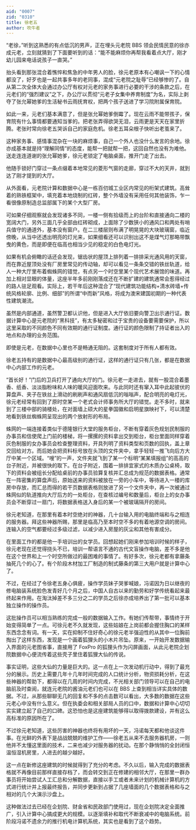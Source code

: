 ```yaml
---
aid: "0007"
zid: "0310"
title: 徐老五
author: 吹牛者
---
```


“老徐，”听到这熟悉的有点低沉的男声，正在埋头元老院 BBS 领会民情民意的徐亦成元老，立刻就猜到了下面要听到的话：“能不能麻烦你再帮我看着点大厅，刚才幼儿园来电话说孩子一直哭。”

抬头看到那张混合着憔悴和焦急的中年男人的脸，徐元老原本有心嘲讽一下的心情都没了，好歹也是一起共事多年的老同事，混成“元老院之耻辱”已经够惨的了。自从第二次全体大会通过办公厅有权对元老的家务事进行必要的干涉的条款之后，在元老们的“强烈建议”之下，办公厅以贯彻“元老子女集中养育制度”为名，实际上剥夺了张允幂她爹的生活秘书云雨抚育权，把两个孩子送进了学习院附属保育院。

如此一来，元老们基本满意了，但是张允幂她爹倒霉了。现在云雨不能带孩子，保育院有什么事情都要通知当爹的。把老张弄得欲哭无泪，云雨更是天天在家里折腾。老张时常向徐老五哭诉自己的家庭危机。徐老五耳朵根子快听出老茧来了。

这种家务事、感情事混杂在一块的麻烦事，自己一个外人也没什么发言的余地。徐亦成基本就是持“理解同情”的态度，能帮一把就帮一把，这回自然也没有为难他。送走连连道谢的张允幂她爹，徐元老锁定了电脑桌面，推开门走了出去。

他随手锁好门穿过一条点缀着本地常见的菱形气窗的走廊，穿过不大的天井，就到达了刚才提到的大厅。

从外面看，元老院计算和数据中心是一栋百仞城工业区内常见的桁架式建筑。高耸着的熟铁框架中，填充着本地烧制的红砖，整个外墙没有采用任何其他装饰，乍一看很像原制造总监部属下的某个大型厂房。

可如果仔细观察就会发现诸多不同，一楼一侧有拾级而上的台阶和直接通向二楼的宽阔大门，另外三面几乎全部由红砖砌成，上面除了少数狭小的通风口和两处有哨兵值守的通道外，基本没有窗户。在二三楼层则布满了明晃晃的大块玻璃窗，临近傍晚，从当中还透出明亮的灯光来，如果细看还可以识别出这不是煤气灯那略带飘曳的黄色，而是即便在临高也相当少见的稳定的白色电灯光。

如果有机会俯瞰的话还会发现，锯齿状的屋顶上排列着一排排采光通风用的天窗，而在靠近屋顶处没有厂房里常见的传动轴，却可以看见一条条交错的铁丝轨道，给人一种大厅里布着蜘蛛网的错觉，有点另一个时空里某个现代艺术展馆的味道。再加上相对显眼的体量，这座半年多前刚刚落成还在不断扩建的建筑通常会惹得经过的路人驻足观看。实际上，若干年后这种混合了“现代建筑功能结构+清水砖墙+传统风格轮廓、比例、细部”的所谓“中而新”风格，将成为澳宋建国初期的一种代表性建筑潮流。

虽然是内部通道，虽然警卫都认识他，但是进入大厅依旧要向警卫出示通行证。数据计算中心是元老院的“黑科技”，有太多秘密和过于宝贵的设备要需要保护，所以这里采取的不同颜色不同有效期的通行证制度。通行证的颜色限制了持证者出入的地点和办理的业务范围。

即使是元老，在数据中心里也不是畅通无阻的。这套制度对于所有人都有效。

徐老五持有的是数据中心最高级别的通行证，这样的通行证只有几张，都是在数据中心内部工作的元老。

“首长好！”门后的卫兵打开了通向大厅的门。徐元老一走进去，就有一股混合着墨香、纸香、淡淡脂粉味和人味的暖风迎面吹来。与此同时还有窜入耳中此起彼伏的算盘声、夹子在铁丝上滑动的刷刷声和通风扇低沉的嗡嗡声，配合明亮的电灯光，徐元老经常有回到了原时空某一个老式会计师事务所大厅的错觉。走不多时，就来到了三楼中部的骑楼处，在对面墙上硕大的星拳国徽和启明星旗映衬下，可以清楚地看到铁丝蜘蛛网呈现出的两个放射形的布局。

蛛网的一端连接着类似于德隆银行大堂的服务柜台，不断有穿着灰色规划民制服的办事员和信使爬上门前的楼梯，将一摞摞的资料拿出交到柜台，柜台里面同样穿着灰色制服的女办事员会检查整理资料，开具列明了资料类型和页数的回执，盖上章交回给对方。而后她会把资料标号放在头顶的文件夹中，拿手轻轻一推飞向后方大厅中某一个区域。“嗖”的一声，文件夹就飞到了某一个标明“某某填报组”的高高的台子附近，并被很快的取下。在台子附近，围着一排排宜家式的木质办公桌椅，取下的资料会被组长分配给桌前的办事员验算复核并汇总成为规范的数据表格。通常在一阵密集的算盘声后，原始送来的资料被放在一旁的小车中，等待进入一楼的库房中存放，而汇总而得的若干页数据表格则放进了另一个文件夹中，再一次被通过蛛网似的轨道推向大厅后方的一处柜台，在查核过编号和数量后，柜台上的女办事员会不断穿过一扇门，将数据表格送入身后的某一个被玻璃隔开的房间。

徐元老知道，在那里有着本时空绝对的神器，几十台输入用的电脑终端和与之相连的服务器。拜这些神器所赐，那里是临高乃至本时空不多的有着地源空调的房间。连输入的空气都要经过多级过滤，以减少进入房屋的灰尘和其他有害成分。

在里面工作的都是他一手培训出的女学员。回想起她们刚来参加培训时候的样子，徐元老现在还觉得挠头不已，培训一帮语言不通的古代文盲操作电脑，差不多是他在这个世界和上一个时空所做过的最困难的事情了。有好多次，徐元老都有拿藤条抽死几个的心了。有个阶段木材加工厂制造的制式藤条的第三大用户就是计算中心了。

不过，在经过了令徐老五身心俱疲，操作学员妹子哭爹喊娘，冯诺因为日以继夜的修电脑装系统脸色发青好几个月之后，中国人自古以来的勤劳和好学传统看起来最终起来作用。在淘汰掉差不多三分之二的学员之后徐亦成培养出了第一批可以基本独立操作的操作员。

这批操作员可以相当熟练的完成一般的数据输入工作。有她们传帮带，事情终于开始变得简单了一点。可徐元老不久就发现，这些姑娘在上岗前都会握住胸口的某样东西念念有词。有一天，实在抑制不住好奇心的徐元老半强迫性的从其中一位胸前掏出了这样东西，发现是一个画着狐狸头的小木片吊坠。原来，一开始开发数据输入界面的元老图省事，直接用了 FoxPro 的狐狸头作为闪屏画面，从此元老院企划院数据中心便流传着这些壳子里住着狐狸大仙的传说。

事实证明，这些大仙的力量是巨大的。这一点在上一次发动机行动中，得到了最充分的展示。历史上需要几年十几年时间完成的人口统计分析，物资损耗分析，在这些神器的帮助下，都得以在几周的时间内完成，不光相关部门领导可以在自己的电脑前及时查阅，就连元老院的酱油元老们也可以在 BBS 上查到相当详实具体的数据。不过，从那些聊聊无几的回复和不多的点击数可以看出，大多数的数据在这些元老心中没有什么意义。但在执委会和相关部局人员的口中，数据和计算中心切切实实建立起了自己的口碑。这恐怕也是这座建筑能够得以取得拨款建设，并有这么高标准的原因所在了。

不过徐元老知道，这些厉害的神器也终将有用坏的一天，冯诺每天都和他谈这件事。在光鲜的外表下是战战兢兢的维护工作――徐老五从来不去服务器机房，一则他并不太懂这里面的技术，二来也减少对服务器的扰动。在那个静悄悄的全封闭恒温恒湿机房里，人进去的越少越好。

这一点在新修这座建筑的时候就得到了充分的考虑。不久以后，输入完成的数据表格就不再像目前那样直接存档了，而会转交到正在修建的相邻大厅，在那里一群办事员将开始尝试人工汇总和分解数据，直接以手工或者未来计划的机械计算机的方式进行统计并上报最终报告，并同步更新到占据了几座墙面的几个数据表格和与之相对的几个大演示沙盘上。

这种做法过去已经在企划院、财金省和民政部门使用过，现在企划院决定全面推广，引入计算中心搞成更大的规模。以逐渐填补和取代不断衰减中的电脑系统。前阶段冯诺不遗余力的推行机电计算机系统，其实也是看到了这个趋势。
